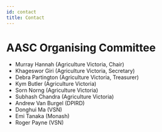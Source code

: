 ```yaml
---
id: contact
title: Contact
---
```


# AASC Organising Committee

* Murray Hannah (Agriculture Victoria, Chair)
* Khageswor Giri (Agriculture Victoria, Secretary)
* Debra Partington (Agriculture Victoria, Treasurer)
* Kym Butler (Agriculture Victoria)
* Sorn Norng (Agriculture Victoria)
* Subhash Chandra (Agriculture Victoria)
* Andrew Van Burgel (DPIRD) 
* Donghui Ma (VSN)
* Emi Tanaka (Monash)
* Roger Payne (VSN)
